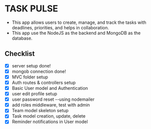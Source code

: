 # TASK PULSE

- This app allows users to create, manage, and track the tasks with deadlines, priorities, and helps in collaboration.
- This app use the NodeJS as the backend and MongoDB as the database.

## Checklist

- [x] server setup done!
- [x] mongob connection done!
- [x] MVC folder setup
- [x] Auth routes & controllers setup
- [x] Basic User model and Authentication
- [x] user edit profile setup
- [x] user password reset --using nodemailer
- [x] add roles middleware, test with admin
- [x] Team model skeleton setup
- [x] Task model creation, update, delete
- [x] Reminder notifications in User model
